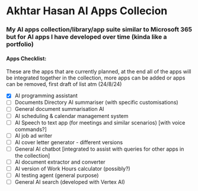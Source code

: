 # Akhtar Hasan AI Apps Collecion

### My AI apps collection/library/app suite similar to Microsoft 365 but for AI apps I have developed over time (kinda like a portfolio)

#### Apps Checklist:  

These are the apps that are currently planned, at the end all of the apps will be integrated together in the collection, more apps can be added or apps can be removed, first draft of list atm (24/8/24)

- [x] AI programming assistant
- [ ] Documents Directory AI summariser (with specific customisations)
- [ ] General document summarisation AI
- [ ] AI scheduling & calendar management system
- [ ] AI Speech to text app (for meetings and similar scenarios) [with voice commands?]
- [ ] AI job ad writer
- [ ] AI cover letter generator - different versions
- [ ] General AI chatbot [integrated to assist with queries for other apps in the collection]
- [ ] AI document extractor and converter
- [ ] AI version of Work Hours calculator (possibly?)
- [ ] AI testing agent (general purpose)
- [ ] General AI search (developed with Vertex AI)
